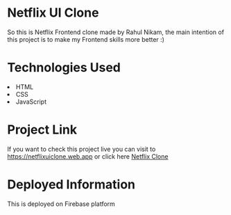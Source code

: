 # Netflix UI Clone
So this is Netflix Frontend clone made by Rahul Nikam, the main intention of this project is to make my Frontend skills more better :)

# Technologies Used
<li> HTML
<li> CSS
<li> JavaScript
  
# Project Link
If you want to check this project live you can visit to https://netflixuiclone.web.app or click here <a href="https://netflixuiclone.web.app"> Netflix Clone</a>

# Deployed Information
This is deployed on Firebase platform
